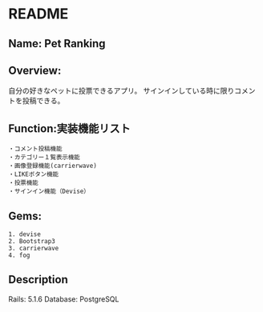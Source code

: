 # README
## Name: Pet Ranking

## Overview: 
自分の好きなペットに投票できるアプリ。
サインインしている時に限りコメントを投稿できる。

## Function:実装機能リスト
```
・コメント投稿機能
・カテゴリー１覧表示機能
・画像登録機能(carrierwave)
・LIKEボタン機能
・投票機能
・サインイン機能（Devise）
```

## Gems:
```
1. devise
2. Bootstrap3
3. carrierwave
4. fog
```

## Description
Rails: 5.1.6
Database: PostgreSQL
